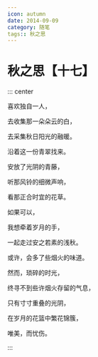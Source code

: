 ```yaml
---
icon: autumn
date: 2014-09-09
category: 随笔
tags:: 秋之思
---
```


# 秋之思【十七】

::: center

喜欢独自一人，

去收集那一朵朵云的白，

去采集秋日阳光的融暖。

沿着这一份青翠找来。

安放了光阴的青藤，

听那风铃的细微声响，

看那正合时宜的花草。

如果可以，

我想牵着岁月的手，

一起走过安之若素的浅秋。

或许，会多了些烟火的味道。

然而，琐碎的时光，

终寻不到些许烟火存留的气息，

只有寸寸重叠的光阴，

在岁月的花篮中繁花锦簇，

唯美，而忧伤。

:::
